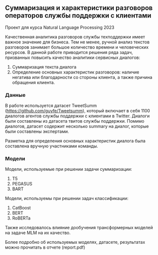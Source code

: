 
## Суммаризация и характеристики разговоров операторов службы поддержки с клиентами

Проект для курса Natural Language Processing 2023

Качественная аналитика разговоров службы техподдержки имеет важное значение для бизнеса.
Тем не менее, ручной анализ текстов разговоров занимает большое количество времени и человеческих ресурсов.
В данной работе приводится решения ряда задач, призванных повысить качество аналитики сервисных диалогов:

1) Суммаризация текста диалога
2) Определение основных характеристик разговоров: наличие негатива или благодарности со стороны клиента, а также причина обращения клиента.

### Данные

В работе используется датасет TweetSumm (https://github.com/guyfe/Tweetsumm), который включает в себя 1100 диалогов агентов службы поддержки с клиентами в Twitter. Диалоги были составлены из датасета твитов службы поддержки.
Помимо диалогов, датасет содержит несколько summary на диалог, которые были составлены экспертами.

Разметка для определения основных характеристик диалога была составлена вручную участниками команды.

### Модели

Модели, используемые при решении задачи суммаризации:

1) T5
2) PEGASUS
3) BART

Модели, используемы при решении задач классификации:

1) CatBoost
2) BERT
3) RoBERTa

Также исследовалось влияние дообучения трансформерных моделей на задаче MLM на их качество.

Более подробно об используемых моделях, датасете, результатах можно прочитать в отчете (report.pdf)

